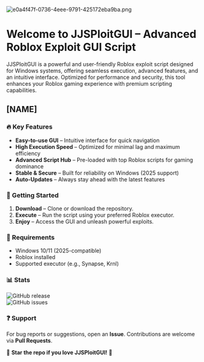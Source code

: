 ![e0a4f47f-0736-4eee-9791-425172eba9ba.png](https://i.postimg.cc/05LM1bYD/e0a4f47f-0736-4eee-9791-425172eba9ba.png)

# Welcome to JJSPloitGUI – Advanced Roblox Exploit GUI Script  

JJSPloitGUI is a powerful and user-friendly Roblox exploit script designed for Windows systems, offering seamless execution, advanced features, and an intuitive interface. Optimized for performance and security, this tool enhances your Roblox gaming experience with premium scripting capabilities.  

## [NAME]  

### 🔥 Key Features  
- **Easy-to-use GUI** – Intuitive interface for quick navigation  
- **High Execution Speed** – Optimized for minimal lag and maximum efficiency  
- **Advanced Script Hub** – Pre-loaded with top Roblox scripts for gaming dominance  
- **Stable & Secure** – Built for reliability on Windows (2025 support)  
- **Auto-Updates** – Always stay ahead with the latest features  

### 🚀 Getting Started  
1. **Download** – Clone or download the repository.  
2. **Execute** – Run the script using your preferred Roblox executor.  
3. **Enjoy** – Access the GUI and unleash powerful exploits.  

### 📌 Requirements  
- Windows 10/11 (2025-compatible)  
- Roblox installed  
- Supported executor (e.g., Synapse, Krnl)  

### 📊 Stats  
![GitHub release](https://img.shields.io/github/release/undefined/JJSPloitGUI?label=Latest%20Release)  
![GitHub issues](https://img.shields.io/github/issues/undefined/JJSPloitGUI?label=Open%20Issues)  

### ❓ Support  
For bug reports or suggestions, open an **Issue**. Contributions are welcome via **Pull Requests**.  

🌟 **Star the repo if you love JJSPloitGUI!** 🌟